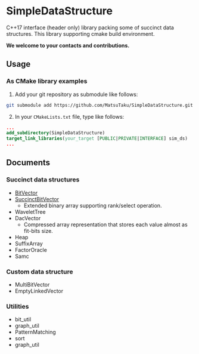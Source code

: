 # SimpleDataStructure
C++17 interface (header only) library packing some of succinct data structures.
This library supporting cmake build environment.

**We welcome to your contacts and contributions.**

## Usage
### As CMake library examples
1. Add your git repository as submodule like follows:
```bash
git submodule add https://github.com/MatsuTaku/SimpleDataStructure.git
```
2. In your `CMakeLists.txt` file, type like follows:
```CMake
...
add_subdirectory(SimpleDataStructure)
target_link_libraries(your_target [PUBLIC|PRIVATE|INTERFACE] sim_ds)
...
```

## Documents

### Succinct data structures
- [BitVector](documents/BitVector.md)
- [SuccinctBitVector](documents/SuccinctBitVector.md)
  - Extended binary array supporting rank/select operation.
- WaveletTree
- DacVector
  - Compressed array representation that stores each value almost as fit-bits size.
- Heap
- SuffixArray
- FactorOracle
- Samc

### Custom data structure
- MultiBitVector
- EmptyLinkedVector

### Utilities
- bit_util
- graph_util
- PatternMatching
- sort
- graph_util
